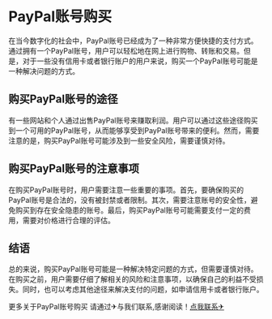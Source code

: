 # PayPal账号购买

在当今数字化的社会中，PayPal账号已经成为了一种非常方便快捷的支付方式。通过拥有一个PayPal账号，用户可以轻松地在网上进行购物、转账和交易。但是，对于一些没有信用卡或者银行账户的用户来说，购买一个PayPal账号可能是一种解决问题的方式。

## 购买PayPal账号的途径

有一些网站和个人通过出售PayPal账号来赚取利润。用户可以通过这些途径购买到一个可用的PayPal账号，从而能够享受到PayPal账号带来的便利。然而，需要注意的是，购买PayPal账号可能涉及到一些安全风险，需要谨慎对待。

## 购买PayPal账号的注意事项

在购买PayPal账号时，用户需要注意一些重要的事项。首先，要确保购买的PayPal账号是合法的，没有被封禁或者限制。其次，需要注意账号的安全性，避免购买到存在安全隐患的账号。最后，购买PayPal账号可能需要支付一定的费用，需要对价格进行合理的评估。

## 结语

总的来说，购买PayPal账号可能是一种解决特定问题的方式，但需要谨慎对待。在购买之前，用户需要仔细了解相关的风险和注意事项，以确保自己的利益不受损失。同时，也可以考虑其他途径来解决支付的问题，如申请信用卡或者银行账户。

更多关于PayPal账号购买 请通过✈与我们联系,感谢阅读！[点我联系✈](https://qa.G208.com)